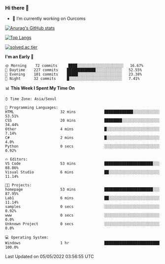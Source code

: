 ### Hi there 👋

- 🔭 I’m currently working on Ourcoms

<!--
**Rhange/Rhange** is a ✨ _special_ ✨ repository because its `README.md` (this file) appears on your GitHub profile.

Here are some ideas to get you started:

- 🌱 I’m currently learning ...
- 👯 I’m looking to collaborate on ...
- 🤔 I’m looking for help with ...
- 💬 Ask me about ...
- 📫 How to reach me: ...
- 😄 Pronouns: ...
- ⚡ Fun fact: ...
-->

[![Anurag's GitHub stats](https://github-readme-stats.vercel.app/api?username=rhange&show_icons=true&theme=gruvbox)](https://github.com/anuraghazra/github-readme-stats)

[![Top Langs](https://github-readme-stats.vercel.app/api/top-langs/?username=rhange&layout=compact&theme=gruvbox)](https://github.com/anuraghazra/github-readme-stats)

[![solved.ac tier](http://mazassumnida.wtf/api/generate_badge?boj=rhange0511)](https://solved.ac/rhange0511)

  <!--START_SECTION:waka-->
**I'm an Early 🐤** 

```text
🌞 Morning    72 commits     ████░░░░░░░░░░░░░░░░░░░░░   16.67% 
🌆 Daytime    227 commits    █████████████░░░░░░░░░░░░   52.55% 
🌃 Evening    101 commits    █████░░░░░░░░░░░░░░░░░░░░   23.38% 
🌙 Night      32 commits     █░░░░░░░░░░░░░░░░░░░░░░░░   7.41%

```


📊 **This Week I Spent My Time On** 

```text
⌚︎ Time Zone: Asia/Seoul

💬 Programming Languages: 
HTML                     32 mins             █████████████░░░░░░░░░░░░   53.51% 
CSS                      20 mins             ████████░░░░░░░░░░░░░░░░░   34.44% 
Other                    4 mins              █░░░░░░░░░░░░░░░░░░░░░░░░   7.14% 
C#                       2 mins              █░░░░░░░░░░░░░░░░░░░░░░░░   4.0% 
Python                   0 secs              ░░░░░░░░░░░░░░░░░░░░░░░░░   0.92%

🔥 Editors: 
VS Code                  53 mins             ██████████████████████░░░   88.86% 
Visual Studio            6 mins              ██░░░░░░░░░░░░░░░░░░░░░░░   11.14%

🐱‍💻 Projects: 
homepage                 53 mins             ██████████████████████░░░   87.95% 
Lab1                     6 mins              ██░░░░░░░░░░░░░░░░░░░░░░░   11.14% 
samples                  0 secs              ░░░░░░░░░░░░░░░░░░░░░░░░░   0.92% 
www                      0 secs              ░░░░░░░░░░░░░░░░░░░░░░░░░   0.0% 
Unknown Project          0 secs              ░░░░░░░░░░░░░░░░░░░░░░░░░   0.0%

💻 Operating System: 
Windows                  1 hr                █████████████████████████   100.0%

```


 Last Updated on 05/05/2022 03:56:55 UTC
<!--END_SECTION:waka-->
